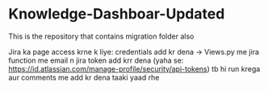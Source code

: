 # Knowledge-Dashboar-Updated
This is the repository that contains migration folder also

Jira ka page access krne k liye:
credentials add kr dena -> Views.py me jira function me email n jira token add krr dena (yaha se: https://id.atlassian.com/manage-profile/security/api-tokens) tb hi run krega
aur comments me add kr dena taaki yaad rhe
